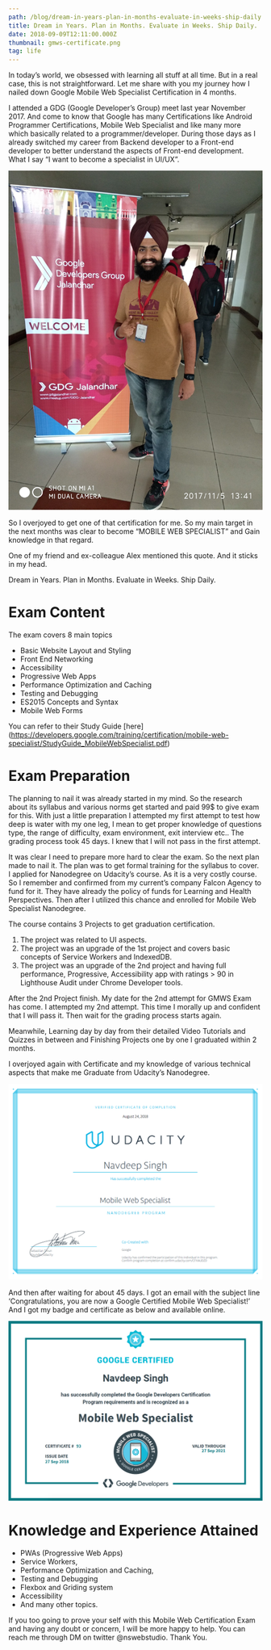 ```yaml
---
path: /blog/dream-in-years-plan-in-months-evaluate-in-weeks-ship-daily
title: Dream in Years. Plan in Months. Evaluate in Weeks. Ship Daily.
date: 2018-09-09T12:11:00.000Z
thumbnail: gmws-certificate.png
tag: life
---
```

In today’s world, we obsessed with learning all stuff at all time. But in a real case, this is not straightforward. Let me share with you my journey how I nailed down Google Mobile Web Specialist Certification in 4 months.

I attended a GDG (Google Developer’s Group) meet last year November 2017. And come to know that Google has many Certifications like Android Programmer Certifications, Mobile Web Specialist and like many more which basically related to a programmer/developer. During those days as I already switched my career from Backend developer to a Front-end developer to better understand the aspects of Front-end development. What I say “I want to become a specialist in UI/UX”.

![Navdeep Singh attended GDG meet at Lovely Professional University](gdg.jpg "Navdeep Singh attended GDG meet at Lovely Professional University")

So I overjoyed to get one of that certification for me. So my main target in the next months was clear to become “MOBILE WEB SPECIALIST” and Gain knowledge in that regard.

One of my friend and ex-colleague Alex mentioned this quote. And it sticks in my head.

Dream in Years. Plan in Months. Evaluate in Weeks. Ship Daily.

# Exam Content

The exam covers 8 main topics

* Basic Website Layout and Styling
* Front End Networking
* Accessibility
* Progressive Web Apps
* Performance Optimization and Caching
* Testing and Debugging
* ES2015 Concepts and Syntax
* Mobile Web Forms

You can refer to their Study Guide \[here](<https://developers.google.com/training/certification/mobile-web-specialist/StudyGuide_MobileWebSpecialist.pdf>)

# Exam Preparation

The planning to nail it was already started in my mind. So the research about its syllabus and various norms get started and paid 99$ to give exam for this. With just a little preparation I attempted my first attempt to test how deep is water with my one leg, I mean to get proper knowledge of questions type, the range of difficulty, exam environment, exit interview etc.. The grading process took 45 days. I knew that I will not pass in the first attempt.

It was clear I need to prepare more hard to clear the exam. So the next plan made to nail it. The plan was to get formal training for the syllabus to cover. I applied for Nanodegree on Udacity’s course. As it is a very costly course. So I remember and confirmed from my current’s company Falcon Agency to fund for it. They have already the policy of funds for Learning and Health Perspectives. Then after I utilized this chance and enrolled for Mobile Web Specialist Nanodegree.

The course contains 3 Projects to get graduation certification.

1. The project was related to UI aspects.
2. The project was an upgrade of the 1st project and covers basic concepts of Service Workers and IndexedDB.
3. The project was an upgrade of the 2nd project and having full performance, Progressive, Accessibility app with ratings > 90 in Lighthouse Audit under Chrome Developer tools.

After the 2nd Project finish. My date for the 2nd attempt for GMWS Exam has come. I attempted my 2nd attempt. This time I morally up and confident that I will pass it. Then wait for the grading process starts again.

Meanwhile, Learning day by day from their detailed Video Tutorials and Quizzes in between and Finishing Projects one by one I graduated within 2 months.

I overjoyed again with Certificate and my knowledge of various technical aspects that make me Graduate from Udacity’s Nanodegree.

![UDACITY Nanodegree: Mobile Web Specialist](udacity-mws-certificate.png "UDACITY Nanodegree: Mobile Web Specialist")

And then after waiting for about 45 days. I got an email with the subject line ‘Congratulations, you are now a Google Certified Mobile Web Specialist!’ And I got my badge and certificate as below and available online.

![Google Certified: Mobile Web Specialist ](gmws-certificate.png "Google Certified: Mobile Web Specialist")

# Knowledge and Experience Attained

* PWAs (Progressive Web Apps)
* Service Workers,
* Performance Optimization and Caching,
* Testing and Debugging
* Flexbox and Griding system
* Accessibility
* And many other topics.

If you too going to prove your self with this Mobile Web Certification Exam and having any doubt or concern, I will be more happy to help. You can reach me through DM on twitter @nswebstudio. Thank You.